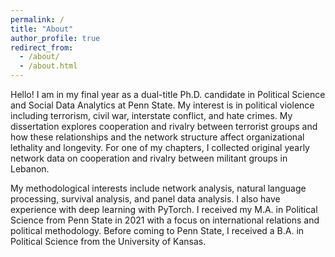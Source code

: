 ```yaml
---
permalink: /
title: "About"
author_profile: true
redirect_from: 
  - /about/
  - /about.html
---
```


Hello! I am in my final year as a dual-title Ph.D. candidate in Political Science and Social Data Analytics at Penn State. My interest is in political violence including terrorism, civil war, interstate conflict, and hate crimes. My dissertation explores cooperation and rivalry between terrorist groups and how these relationships and the network structure affect organizational lethality and longevity. For one of my chapters, I collected original yearly network data on cooperation and rivalry between militant groups in Lebanon.

My methodological interests include network analysis, natural language processing, survival analysis, and panel data analysis. I also have experience with deep learning with PyTorch. I received my M.A. in Political Science from Penn State in 2021 with a focus on international relations and political methodology. Before coming to Penn State, I received a B.A. in Political Science from the University of Kansas. 
